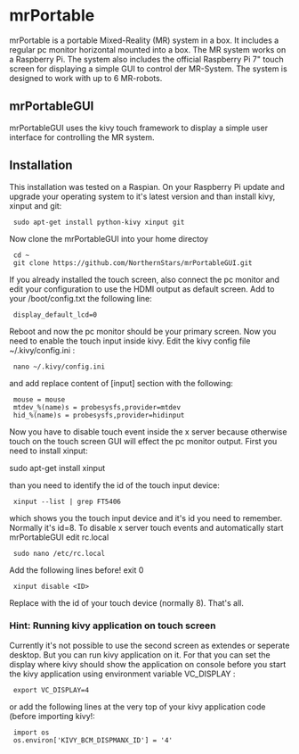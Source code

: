 # mrPortable
mrPortable is a portable Mixed-Reality (MR) system in a box. It includes a regular pc monitor horizontal mounted into a box.
The MR system works on a Raspberry Pi. The system also includes the official Raspberry Pi 7" touch screen for displaying a simple GUI to control der MR-System.
The system is designed to work with up to 6 MR-robots.

## mrPortableGUI
mrPortableGUI uses the kivy touch framework to display a simple user interface for controlling the MR system.

## Installation
This installation was tested on a Raspian.
On your Raspberry Pi update and upgrade your operating system to it's latest version and than install kivy, xinput and git:

     sudo apt-get install python-kivy xinput git

Now clone the mrPortableGUI into your home directoy

     cd ~
     git clone https://github.com/NorthernStars/mrPortableGUI.git

If you already installed the touch screen, also connect the pc monitor and edit your configuration to use the HDMI output as default screen.
Add to your /boot/config.txt the following line:

     display_default_lcd=0

Reboot and now the pc monitor should be your primary screen.
Now you need to enable the touch input inside kivy.
Edit the kivy config file ~/.kivy/config.ini :

     nano ~/.kivy/config.ini

and add replace content of [input] section with the following:

     mouse = mouse
     mtdev_%(name)s = probesysfs,provider=mtdev
     hid_%(name)s = probesysfs,provider=hidinput

Now you have to disable touch event inside the x server because otherwise touch on the touch screen GUI will effect the pc monitor output.
First you need to install xinput:

   sudo apt-get install xinput

than you need to identify the id of the touch input device:

     xinput --list | grep FT5406

which shows you the touch input device and it's id you need to remember. Normally it's id=8.
To disable x server touch events and automatically start mrPortableGUI edit rc.local

     sudo nano /etc/rc.local

Add the following lines before! exit 0

     xinput disable <ID>

Replace <ID> with the id of your touch device (normally 8). That's all.


### Hint: Running kivy application on touch screen
Currently it's not possible to use the second screen as extendes or seperate desktop. But you can run kivy application on it.
For that you can set the display where kivy should show the application on console before you start the kivy application using environment variable VC_DISPLAY :

     export VC_DISPLAY=4

or add the following lines at the very top of your kivy application code (before importing kivy!:

     import os
     os.environ['KIVY_BCM_DISPMANX_ID'] = '4'

